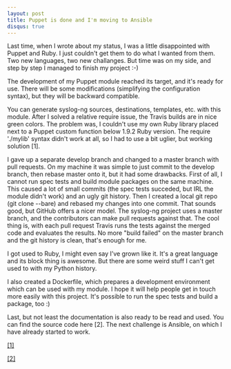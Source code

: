 ```yaml
---
layout: post
title: Puppet is done and I'm moving to Ansible
disqus: true
---
```

Last time, when I wrote about my status, I was a little disappointed
with Puppet and Ruby. I just couldn't get them to do what I wanted from
them. Two new languages, two new challanges. But time was on my side,
and step by step I managed to finish my project :-)

The development of my Puppet module reached its target, and it's ready
for use. There will be some modifications (simplifying the
configuration syntax), but they will be backward compatible.

You can generate syslog-ng sources, destinations, templates, etc. with
this module. After I solved a relative require issue, the Travis builds
are in nice green colors. The problem was, I couldn't use my own Ruby
library placed next to a Puppet custom function below 1.9.2 Ruby
version. The require './mylib' syntax didn't work at all, so I had to
use a bit uglier, but working solution [1].

I gave up a separate develop branch and changed to a master branch with
pull requests. On my machine it was simple to just commit to the
develop branch, then rebase master onto it, but it had some drawbacks.
First of all, I cannot run spec tests and build module packages on the
same machine. This caused a lot of small commits (the spec tests
succeded, but IRL the module didn't work) and an ugly git history. Then
I created a local git repo (git clone --bare) and rebased my changes
into one commit. That sounds good, but GitHub offers a nicer model. The
syslog-ng project uses a master branch, and the contributors can make
pull requests against that. The cool thing is, with each pull request
Travis runs the tests against the merged code and evaluates the
results. No more "build failed" on the master branch and the git
history is clean, that's enough for me.

I got used to Ruby, I might even say I’ve grown like it. It's a great
language and its block thing is awesome. But there are some weird stuff
I can't get used to with my Python history.

I also created a Dockerfile, which prepares a development environment
which can be used with my module. I hope it will help people get in
touch more easily with this project. It's possible to run the spec
tests and build a package, too :) 

Last, but not least the documentation is also ready to be read and
used. You can find the source code here [2]. The next challenge is
Ansible, on which I have already started to work.

[[1]](https://github.com/ihrwein/puppet-syslog_ng/blob/master/lib/puppet/parser/functions/generate_statement.rb)

[[2]](https://github.com/ihrwein/puppet-syslog_ng)
